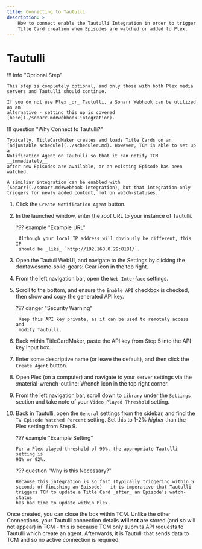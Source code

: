 ```yaml
---
title: Connecting to Tautulli
description: >
    How to connect enable the Tautulli Integration in order to trigger immediate
    Title Card creation when Episodes are watched or added to Plex.
---
```


# Tautulli

!!! info "Optional Step"

    This step is completely optional, and only those with both Plex media
    servers and Tautulli should continue.

    If you do not use Plex _or_ Tautulli, a Sonarr Webhook can be utilized as an
    alternative - setting this up is covered
    [here](./sonarr.md#webhook-integration).

!!! question "Why Connect to Tautulli?"

    Typically, TitleCardMaker creates and loads Title Cards on an
    [adjustable schedule](../scheduler.md). However, TCM is able to set up a
    Notification Agent on Tautulli so that it can notify TCM __immediately__
    after new Episodes are available, or an existing Episode has been watched.

    A similiar integration can be enabled with
    [Sonarr](./sonarr.md#webhook-integration), but that integration only
    triggers for newly added content, not on watch-statuses.

1. Click the `Create Notification Agent` button.

2. In the launched window, enter the _root_ URL to your instance of Tautulli.

    ??? example "Example URL"

        Although your local IP address will obviously be different, this IP
        should be _like_ `http://192.168.0.29:8181/`.

3. Open the Tautull WebUI, and navigate to the Settings by clicking the 
:fontawesome-solid-gears: Gear icon in the top right.

4. From the left navigation bar, open the `Web Interface` settings.

5. Scroll to the bottom, and ensure the `Enable API` checkbox is checked, then
show and copy the generated API key.

    ??? danger "Security Warning"

        Keep this API key private, as it can be used to remotely access and
        modify Tautulli.

6. Back within TitleCardMaker, paste the API key from Step 5 into the API key
input box.

7. Enter some descriptive name (or leave the default), and then click the
`Create Agent` button.

8. Open Plex (on a computer) and navigate to your server settings via the
:material-wrench-outline: Wrench icon in the top right corner.

9. From the left navigation bar, scroll down to `Library` under the `Settings`
section and take note of your `Video Played Threshold` setting.

10. Back in Tautulli, open the `General` settings from the sidebar, and find the
`TV Episode Watched Percent` setting. Set this to 1-2% _higher_ than the Plex
setting from Step 9.

    ??? example "Example Setting"

        For a Plex played threshold of 90%, the appropriate Tautulli setting is
        91% or 92%.

    ??? question "Why is this Necessary?"
    
        Because this integration is so fast (typically triggering within 5
        seconds of finishing an Episode) - it is imperative that Tautulli
        triggers TCM to update a Title Card _after_ an Episode's watch-status
        has had time to update within Plex.

Once created, you can close the box within TCM. Unlike the other Connections,
your Tautulli connection details __will not__ are stored (and so will not
appear) in TCM - this is because TCM only submits API requests to Tautulli which
create an agent. Afterwards, it is Tautulli that sends data to TCM and so no
active connection is required.
